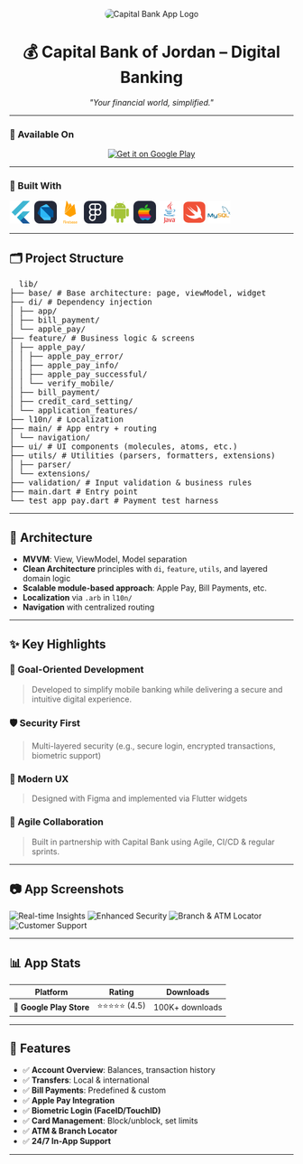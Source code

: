 <p align="center">
  <img src="https://play-lh.googleusercontent.com/w4fqrKmsqXFabB9t5wTbL1xdxWsF_zCZbKs8A3_AfASQFNX19yxpzkbuVZ8Og5Wraj8=w240-h480-rw" width="120" style="border-radius: 20px;" alt="Capital Bank App Logo" />
</p>

<h1 align="center">💰 Capital Bank of Jordan – Digital Banking</h1>

<p align="center"><em>"Your financial world, simplified."</em></p>

---

### 📲 Available On

<p align="center">
  <a href="https://play.google.com/store/apps/details?id=com.capital.cbt&hl=en">
    <img height="80" src="https://play.google.com/intl/en_us/badges/static/images/badges/en_badge_web_generic.png" alt="Get it on Google Play"/>
  </a>
</p>

---

### 🧰 Built With

<p align="left">
  <img src="https://raw.githubusercontent.com/devicons/devicon/master/icons/flutter/flutter-original.svg" width="40" height="40"/>
  <img src="https://raw.githubusercontent.com/tandpfun/skill-icons/65dea6c4eaca7da319e552c09f4cf5a9a8dab2c8/icons/Dart-Dark.svg" width="40" height="40"/>
  <img src="https://raw.githubusercontent.com/devicons/devicon/master/icons/firebase/firebase-plain-wordmark.svg" width="40" height="40"/>
  <img src="https://raw.githubusercontent.com/tandpfun/skill-icons/65dea6c4eaca7da319e552c09f4cf5a9a8dab2c8/icons/Figma-Dark.svg" width="40" height="40"/>
  <img src="https://raw.githubusercontent.com/devicons/devicon/master/icons/android/android-original.svg" width="40" height="40"/>
  <img src="https://raw.githubusercontent.com/LelouchFR/skill-icons/main/assets/apple-auto.svg" width="40" height="40"/>
  <img src="https://raw.githubusercontent.com/devicons/devicon/master/icons/java/java-original-wordmark.svg" width="40" height="40"/>
  <img src="https://raw.githubusercontent.com/devicons/devicon/master/icons/swift/swift-original.svg" width="40" height="40"/>
  <img src="https://raw.githubusercontent.com/devicons/devicon/master/icons/mysql/mysql-original-wordmark.svg" width="40" height="40"/>
</p>

---

## 🗂️ Project Structure

<pre>
  lib/
├── base/ # Base architecture: page, viewModel, widget
├── di/ # Dependency injection
│ ├── app/
│ ├── bill_payment/
│ └── apple_pay/
├── feature/ # Business logic & screens
│ ├── apple_pay/
│ │ ├── apple_pay_error/
│ │ ├── apple_pay_info/
│ │ ├── apple_pay_successful/
│ │ └── verify_mobile/
│ ├── bill_payment/
│ ├── credit_card_setting/
│ └── application_features/
├── l10n/ # Localization
├── main/ # App entry + routing
│ └── navigation/
├── ui/ # UI components (molecules, atoms, etc.)
├── utils/ # Utilities (parsers, formatters, extensions)
│ ├── parser/
│ └── extensions/
├── validation/ # Input validation & business rules
├── main.dart # Entry point
└── test_app_pay.dart # Payment test harness
</pre>

---

## 🧱 Architecture

- **MVVM**: View, ViewModel, Model separation
- **Clean Architecture** principles with `di`, `feature`, `utils`, and layered domain logic
- **Scalable module-based approach**: Apple Pay, Bill Payments, etc.
- **Localization** via `.arb` in `l10n/`
- **Navigation** with centralized routing

---

## ✨ Key Highlights

### 📍 Goal-Oriented Development
> Developed to simplify mobile banking while delivering a secure and intuitive digital experience.

### 🛡️ Security First
> Multi-layered security (e.g., secure login, encrypted transactions, biometric support)

### 📱 Modern UX
> Designed with Figma and implemented via Flutter widgets

### 🤝 Agile Collaboration
> Built in partnership with Capital Bank using Agile, CI/CD & regular sprints.

---

## 📷 App Screenshots

 ![Real-time Insights](https://play-lh.googleusercontent.com/Kc6tRzjkpU_3Z6RQmsHn6M7hit_6xNJ042965GbjQHqG85CQ5Eu19tC1MHd1rbLoJg=w526-h296-rw)  ![Enhanced Security](https://play-lh.googleusercontent.com/tB1yklWVjoiF2CsEOVTu1MsqhMTBJB8bdGcxpUfHH1DAHk3n8HQf9xqxsVTXCuT2KwK-=w526-h296-rw)  ![Branch & ATM Locator](https://play-lh.googleusercontent.com/OvAoB1mcnB5a9N-Hapgh4OAEnu6O-Y0m6gkhiZ4K_1HsV4Cuc4zw3VTTQNCvY8EF_2Y=w526-h296-rw)  ![Customer Support](https://play-lh.googleusercontent.com/IPv3ao-lTz2wblSjg9zw2kmp6W31kV_WoG-kPgUIHlX_5a6au01l5WQ_d6EGuB8YuXU=w526-h296-rw) 

---

## 📊 App Stats

| Platform             | Rating            | Downloads       |
|----------------------|-------------------|-----------------|
| 📱 **Google Play Store** | ⭐️⭐️⭐️⭐️⭐️ (4.5) | 100K+ downloads |

---

## 🔐 Features

- ✅ **Account Overview**: Balances, transaction history
- ✅ **Transfers**: Local & international
- ✅ **Bill Payments**: Predefined & custom
- ✅ **Apple Pay Integration**
- ✅ **Biometric Login (FaceID/TouchID)**
- ✅ **Card Management**: Block/unblock, set limits
- ✅ **ATM & Branch Locator**
- ✅ **24/7 In-App Support**

---
